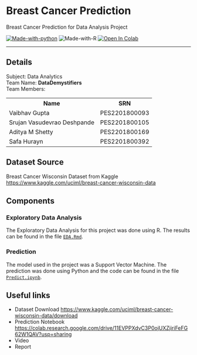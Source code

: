 # Breast Cancer Prediction
Breast Cancer Prediction for Data Analysis Project  

[![Made-with-python](https://img.shields.io/badge/Made%20with-Python-1f425f.svg)](https://www.python.org/)
![Made-with-R](https://img.shields.io/badge/Made%20with-R-blue)
[![Open In Colab](https://colab.research.google.com/assets/colab-badge.svg)](https://colab.research.google.com/drive/11EVPPXdvC3P0ojUXZjiriFeFG62W1QAV?usp=sharing)

---

## Details
Subject: Data Analytics  
Team Name: **DataDemystifiers**  
Team Members:
<table>
<tr><th>Name</th><th>SRN</th></tr>
<tr><td>Vaibhav Gupta</td><td>PES2201800093</td></tr>
<tr><td>Srujan Vasudevrao Deshpande</td><td>PES2201800105</td></tr>
<tr><td>Aditya M Shetty</td><td>PES2201800169</td></tr>
<tr><td>Safa Hurayn</td><td>PES2201800392</td></tr>
</table>

## Dataset Source
Breast Cancer Wisconsin Dataset from Kaggle
https://www.kaggle.com/uciml/breast-cancer-wisconsin-data


## Components
### Exploratory Data Analysis
The Exploratory Data Analysis for this project was done using R. The results can be found in the file [`EDA.Rmd`](https://srujandeshpande.github.io/breast-cancer-prediction/EDA.nb.html).

### Prediction
The model used in the project was a Support Vector Machine. The prediction was done using Python and the code can be found in the file [`Predict.ipynb`](https://github.com/srujandeshpande/breast-cancer-prediction/blob/main/Predict.ipynb).


## Useful links
- Dataset Download https://www.kaggle.com/uciml/breast-cancer-wisconsin-data/download
- Prediction Notebook https://colab.research.google.com/drive/11EVPPXdvC3P0ojUXZjiriFeFG62W1QAV?usp=sharing
- Video
- Report
